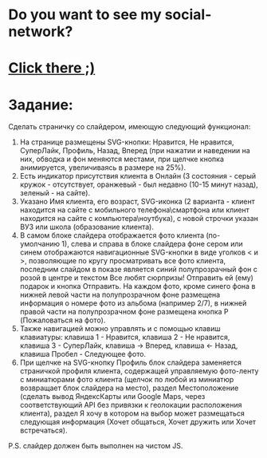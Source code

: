 # Do you want to see my social-network?
# <a href="https://uladzimir-yeudakimovich.github.io/social-network">Click there ;)</a> 
# Задание:

Сделать страничку со слайдером, имеющую следующий функционал:
1. На странице размещены SVG-кнопки:  Нравится, Не нравится, СуперЛайк, Профиль, Назад, Вперед (при нажатии и наведении на них, обводка и фон меняются местами, при щелчке кнопка анимируется, увеличиваясь в размере на 25%).
2. Есть индикатор присутствия клиента в Онлайн (3 состояния - серый кружок - отсутствует, оранжевый - был недавно (10-15 минут назад), зеленый - на сайте).
3. Указано Имя клиента, его возраст, SVG-иконка (2 варианта - клиент находится на сайте с мобильного телефона\смартфона или клиент находится на сайте с компьютера\ноутбука), с новой строчки указан ВУЗ или школа (образование клиента).
4. В самом блоке слайдера отображается фото клиента (по-умолчанию 1), слева и справа в блоке слайдера фоне сером или синем отображаются навигационные SVG-кнопки в виде уголков < и >, позволяющие по кругу просматривать все фото клиента, последним слайдом в показе является синий полупрозрачный фон с розой в центре и текстом  Все любят сюрпризы!  Отправить ей (ему) подарок и кнопка Отправить. На каждом фото, кроме синего фона в нижней левой части на полупрозрачном фоне размещена информация о номере фото из альбома (например 2/7), в нижней правой части на полупрозрачном фоне размещена кнопка P (Пожаловаться на фото).
5. Также навигацией можно управлять и с помощью клавиш клавиатуры: клавиша 1 - Нравится, клавиша 2 - Не нравится, клавиша 3 - СуперЛайк, клавиша ->  Вперед, клавиша <- Назад, клавиша Пробел - Следующее фото.
6. При щелчке на SVG-кнопку Профиль блок слайдера заменяется страничкой профиля клиента, содержащей управляемую  фото-ленту с миниатюрами фото клиента (щелчок по любой из миниатюр возвращает блок слайдера на место), раздел  Местоположение (сделать вывод ЯндексКарты или Google Maps, через соответствующий API без привязки к геолокации расположения клиента), раздел Я хочу в котором на выбор может размещаться следующая информация (Хочет общаться, Хочет дружить или Хочет встречаться).

P.S. слайдер должен быть выполнен на чистом JS.
